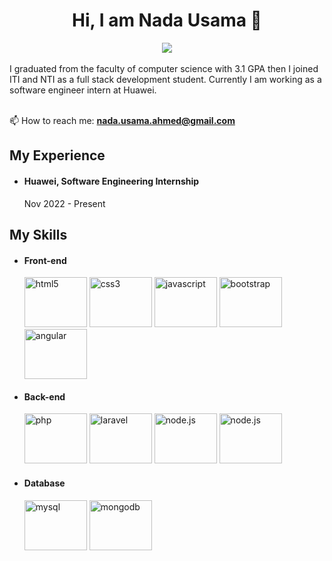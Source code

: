 <h1 align="center">Hi, I am Nada Usama 👋</h1>
<div align="center">
  <a href="https://www.linkedin.com/in/nada-usama/"><img src="https://img.shields.io/badge/linkedin-%230077B5.svg?style=for-the-badge&logo=linkedin&logoColor=white"></a>
</div>
<br>
  I graduated from the faculty of computer science with 3.1 GPA then I joined ITI and NTI as a full stack development student. Currently I am working as a software engineer intern at Huawei.<br/><br/>
  
📫 How to reach me: **nada.usama.ahmed@gmail.com**

<h2>My Experience</h2>
<ul>
  <li><h4>Huawei, Software Engineering Internship</h4>Nov 2022 - Present</li>
</ul>
<h2>My Skills</h2>
<ul>
<li><h4>Front-end</h4></li>

<span><img src="https://img.shields.io/badge/html5-%23E34F26.svg?style=for-the-badge&logo=html5&logoColor=white" title="HTML5" width="100" height="80" alt="html5"></span>
<span><img src="https://img.shields.io/badge/css3-%231572B6.svg?style=for-the-badge&logo=css3&logoColor=white" title="CSS3" width="100" height="80" alt="css3"></span>
<span><img src="https://img.shields.io/badge/javascript-%23323330.svg?style=for-the-badge&logo=javascript&logoColor=%23F7DF1E" title="JavaScript" width="100" height="80" alt="javascript"></span>
<span><img src="https://img.shields.io/badge/bootstrap-%23563D7C.svg?style=for-the-badge&logo=bootstrap&logoColor=white" title="Bootstrap" width="100" height="80" alt="bootstrap"></span>
<span><img src="https://img.shields.io/badge/angular-%23DD0031.svg?style=for-the-badge&logo=angular&logoColor=white" title="Angular" width="100" height="80" alt="angular"></span>

<li><h4>Back-end</h4></li>

<span><img src="https://img.shields.io/badge/php-%23777BB4.svg?style=for-the-badge&logo=php&logoColor=white" title="PHP" width="100" height="80" alt="php"></span>
<span><img src="https://img.shields.io/badge/laravel-%23FF2D20.svg?style=for-the-badge&logo=laravel&logoColor=white" title="Laravel" width="100" height="80" alt="laravel"></span>
<span><img src="https://img.shields.io/badge/node.js-6DA55F?style=for-the-badge&logo=node.js&logoColor=white" title="Node.js" width="100" height="80" alt="node.js"></span>
<span><img src="https://img.shields.io/badge/express.js-%23404d59.svg?style=for-the-badge&logo=express&logoColor=%2361DAFB" title="Express.js" width="100" height="80" alt="node.js"></span>


<li><h4>Database</h4></li>

<span><img src="https://img.shields.io/badge/mysql-%2300f.svg?style=for-the-badge&logo=mysql&logoColor=white" title="MySQL" width="100" height="80" alt="mysql"></span>
<span><img src="https://img.shields.io/badge/MongoDB-%234ea94b.svg?style=for-the-badge&logo=mongodb&logoColor=white" title="MongoDB" width="100" height="80" alt="mongodb"></span>
</ul>

<!--
**nadausama17/nadausama17** is a ✨ _special_ ✨ repository because its `README.md` (this file) appears on your GitHub profile.

Here are some ideas to get you started:

- 🔭 I’m currently working on ...
- 🌱 I’m currently learning ...
- 👯 I’m looking to collaborate on ...
- 🤔 I’m looking for help with ...
- 💬 Ask me about ...
- 📫 How to reach me: ...
- 😄 Pronouns: ...
- ⚡ Fun fact: ...
-->
